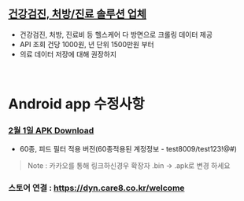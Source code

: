 ## [건강검진, 처방/진료 솔루션 업체](https://github.com/invites-healthcare/invites/blob/master/file/%EA%B1%B4%EA%B0%95%EA%B2%80%EC%A7%84%ED%81%AC%EB%A1%A4%EB%A7%81%EC%97%85%EC%B2%B4%EB%A6%AC%EC%8A%A4%ED%8A%B8.pdf)
 - 건강검진, 처방, 진료비 등 헬스케어 다 방면으로 크롤링 데이터 제공
 - API 조회 건당 1000원, 년 단위 1500만원 부터
 - 의료 데이터 저장에 대해 권장하지 
 

<br>

# Android app 수정사항
### [2월 1일 APK Download](https://github.com/invites-healthcare/invites/raw/master/app-debug.apk)
 - 60종, 피드 필터 적용 버전(60종적용된 계정정보 - test8009/test123!@#)
> Note : 카카오를 통해 링크하신경우 확장자 .bin -> .apk로 변경 하세요

### 스토어 연결 : https://dyn.care8.co.kr/welcome
